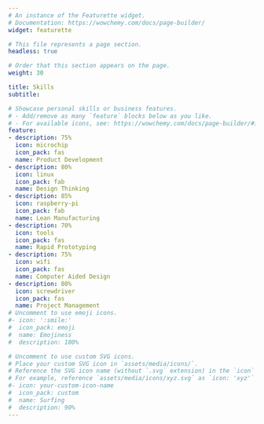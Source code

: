 ```yaml
---
# An instance of the Featurette widget.
# Documentation: https://wowchemy.com/docs/page-builder/
widget: featurette

# This file represents a page section.
headless: true

# Order that this section appears on the page.
weight: 30

title: Skills
subtitle:

# Showcase personal skills or business features.
# - Add/remove as many `feature` blocks below as you like.
# - For available icons, see: https://wowchemy.com/docs/page-builder/#icons
feature:
- description: 75%
  icon: microchip
  icon_pack: fas
  name: Product Development
- description: 80%
  icon: linux
  icon_pack: fab
  name: Design Thinking
- description: 85%
  icon: raspberry-pi
  icon_pack: fab
  name: Lean Manufacturing
- description: 70%
  icon: tools
  icon_pack: fas
  name: Rapid Prototyping
- description: 75%
  icon: wifi
  icon_pack: fas
  name: Computer Aided Design
- description: 80%
  icon: screwdriver
  icon_pack: fas
  name: Project Management
# Uncomment to use emoji icons.
#- icon: ':smile:'
#  icon_pack: emoji
#  name: Emojiness
#  description: 100% 

# Uncomment to use custom SVG icons.
# Place your custom SVG icon in `assets/media/icons/`.
# Reference the SVG icon name (without `.svg` extension) in the `icon` field.
# For example, reference `assets/media/icons/xyz.svg` as `icon: 'xyz'`
#- icon: your-custom-icon-name
#  icon_pack: custom
#  name: Surfing
#  description: 90%
---
```

